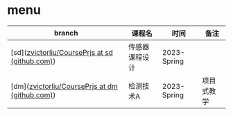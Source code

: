 # menu
| branch                                                       | 课程名         | 时间        | 备注       |
| ------------------------------------------------------------ | -------------- | ----------- | ---------- |
| [sd]([zvictorliu/CoursePrjs at sd (github.com)](https://github.com/zvictorliu/CoursePrjs/tree/sd)) | 传感器课程设计 | 2023-Spring |            |
| [dm]([zvictorliu/CoursePrjs at dm (github.com)](https://github.com/zvictorliu/CoursePrjs/tree/dm)) | 检测技术A      | 2023-Spring | 项目式教学 |

